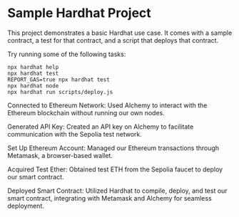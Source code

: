 # Sample Hardhat Project

This project demonstrates a basic Hardhat use case. It comes with a sample contract, a test for that contract, and a script that deploys that contract.

Try running some of the following tasks:

```shell
npx hardhat help
npx hardhat test
REPORT_GAS=true npx hardhat test
npx hardhat node
npx hardhat run scripts/deploy.js
```
Connected to Ethereum Network: Used Alchemy to interact with the Ethereum blockchain without running our own nodes.

Generated API Key: Created an API key on Alchemy to facilitate communication with the Sepolia test network.

Set Up Ethereum Account: Managed our Ethereum transactions through Metamask, a browser-based wallet.

Acquired Test Ether: Obtained test ETH from the Sepolia faucet to deploy our smart contract.

Deployed Smart Contract: Utilized Hardhat to compile, deploy, and test our smart contract, integrating with Metamask and Alchemy for seamless deployment.
